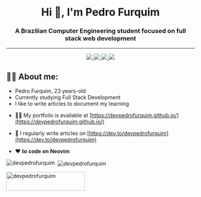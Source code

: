 <h1 align="center">Hi 👋, I'm Pedro Furquim</h1>
<h3 align="center">A Brazilian Computer Engineering student focused on full stack web development</h3>
<hr>
<p align="center">
    <a href="https://twitter.com/devpedrofurquim">
    <img src="https://img.shields.io/badge/Twitter-307cc5?style=for-the-badge&logo=twitter&logoColor=white"/>
    </a>
    <a href="https://www.linkedin.com/in/pedro-furquim-dev/">
    <img src="https://img.shields.io/badge/LinkedIn-307cc5?style=for-the-badge&logo=linkedin&logoColor=white"/>
    </a>
     <a href="mailto:pedrofurquim.dev@gmail.com">
    <img src="https://img.shields.io/badge/Gmail-307cc5?style=for-the-badge&logo=gmail&logoColor=white"/>
    </a>
    <img src="https://komarev.com/ghpvc/?username=devpedrofurquim&label=Profile%20views&color=0e75b6&style=flat"/>
</p>

## **👨‍💻 About me:**
* Pedro Furquim, 23 years-old
* Currently studying Full Stack Development
* I like to write articles to document my learning

- 👨‍💻 My portfolio is available at [https://devpedrofurquim.github.io/](https://devpedrofurquim.github.io/)

- 📝 I regularly write articles on [https://dev.to/devpedrofurquim](https://dev.to/devpedrofurquim)

- ❤️ **to code on Neovim**

<p><img align="left" src="https://github-readme-stats-sigma-five.vercel.app/api/top-langs?username=devpedrofurquim&show_icons=true&locale=en&layout=compact" alt="devpedrofurquim" /></p>

<p>&nbsp;<img align="center" src="https://github-readme-stats-sigma-five.vercel.app/api?username=devpedrofurquim&show_icons=true&locale=en" alt="devpedrofurquim" /></p>

<p><a href="https://ko-fi.com/devpedrofurquim"> <img align="left" src="https://cdn.ko-fi.com/cdn/kofi3.png?v=3" height="50" width="210" alt="devpedrofurquim" /></a></p><br><br>
